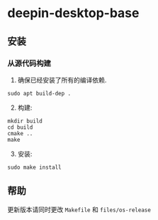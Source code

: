# deepin-desktop-base

## 安装

### 从源代码构建

1. 确保已经安装了所有的编译依赖.                                                                  
````
sudo apt build-dep .
````
2. 构建:

````
mkdir build
cd build
cmake ..
make
````

3. 安装:

````
sudo make install
````

## 帮助
更新版本请同时更改 `Makefile` 和 `files/os-release`